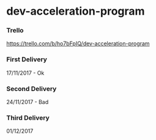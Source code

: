 # dev-acceleration-program

### Trello 
https://trello.com/b/ho7bFpIQ/dev-acceleration-program

### First Delivery
17/11/2017 - Ok
### Second Delivery
24/11/2017 - Bad 
### Third Delivery
01/12/2017


